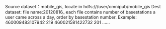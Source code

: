 Source dataset：mobile_gis, locate in hdfs:///user/omnipub/mobile_gis
Dest dataset:
	file name:20120816_
	each file contains number of basestations a user came across a day, order by basestation number. Example:
		460009483107942	219
		460021581422732	201
		……